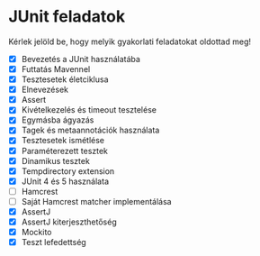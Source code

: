# JUnit feladatok

Kérlek jelöld be, hogy melyik gyakorlati feladatokat oldottad meg!

* [X] Bevezetés a JUnit használatába
* [X] Futtatás Mavennel
* [X] Tesztesetek életciklusa
* [X] Elnevezések
* [X] Assert
* [X] Kivételkezelés és timeout tesztelése
* [X] Egymásba ágyazás
* [X] Tagek és metaannotációk használata
* [X] Tesztesetek ismétlése
* [X] Paraméterezett tesztek
* [X] Dinamikus tesztek
* [X] Tempdirectory extension
* [X] JUnit 4 és 5 használata
* [ ] Hamcrest
* [ ] Saját Hamcrest matcher implementálása
* [X] AssertJ
* [X] AssertJ kiterjeszthetőség
* [X] Mockito
* [X] Teszt lefedettség